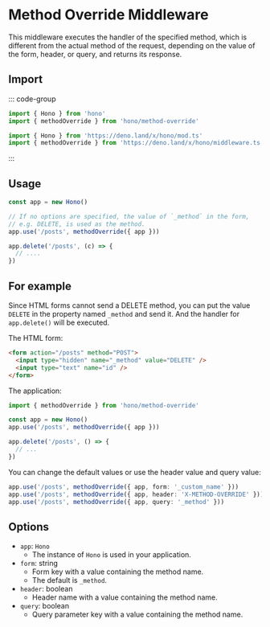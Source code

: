 # Method Override Middleware

This middleware executes the handler of the specified method, which is different from the actual method of the request, depending on the value of the form, header, or query, and returns its response.

## Import

::: code-group

```ts [npm]
import { Hono } from 'hono'
import { methodOverride } from 'hono/method-override'
```

```ts [Deno]
import { Hono } from 'https://deno.land/x/hono/mod.ts'
import { methodOverride } from 'https://deno.land/x/hono/middleware.ts'
```

:::

## Usage

```ts
const app = new Hono()

// If no options are specified, the value of `_method` in the form,
// e.g. DELETE, is used as the method.
app.use('/posts', methodOverride({ app }))

app.delete('/posts', (c) => {
  // ....
})
```

## For example

Since HTML forms cannot send a DELETE method, you can put the value `DELETE` in the property named `_method` and send it. And the handler for `app.delete()` will be executed.

The HTML form:

```html
<form action="/posts" method="POST">
  <input type="hidden" name="_method" value="DELETE" />
  <input type="text" name="id" />
</form>
```

The application:

```ts
import { methodOverride } from 'hono/method-override'

const app = new Hono()
app.use('/posts', methodOverride({ app }))

app.delete('/posts', () => {
  // ...
})
```

You can change the default values or use the header value and query value:

```ts
app.use('/posts', methodOverride({ app, form: '_custom_name' }))
app.use('/posts', methodOverride({ app, header: 'X-METHOD-OVERRIDE' }))
app.use('/posts', methodOverride({ app, query: '_method' }))
```

## Options

- `app`: `Hono`
  - The instance of `Hono` is used in your application.
- `form`: string
  - Form key with a value containing the method name.
  - The default is `_method`.
- `header`: boolean
  - Header name with a value containing the method name.
- `query`: boolean
  - Query parameter key with a value containing the method name.

